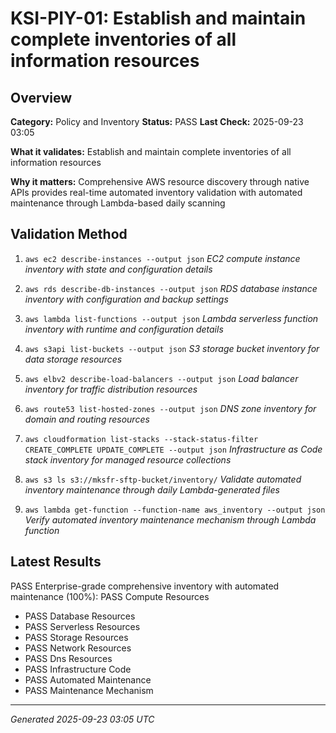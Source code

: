 # KSI-PIY-01: Establish and maintain complete inventories of all information resources

## Overview

**Category:** Policy and Inventory
**Status:** PASS
**Last Check:** 2025-09-23 03:05

**What it validates:** Establish and maintain complete inventories of all information resources

**Why it matters:** Comprehensive AWS resource discovery through native APIs provides real-time automated inventory validation with automated maintenance through Lambda-based daily scanning

## Validation Method

1. `aws ec2 describe-instances --output json`
   *EC2 compute instance inventory with state and configuration details*

2. `aws rds describe-db-instances --output json`
   *RDS database instance inventory with configuration and backup settings*

3. `aws lambda list-functions --output json`
   *Lambda serverless function inventory with runtime and configuration details*

4. `aws s3api list-buckets --output json`
   *S3 storage bucket inventory for data storage resources*

5. `aws elbv2 describe-load-balancers --output json`
   *Load balancer inventory for traffic distribution resources*

6. `aws route53 list-hosted-zones --output json`
   *DNS zone inventory for domain and routing resources*

7. `aws cloudformation list-stacks --stack-status-filter CREATE_COMPLETE UPDATE_COMPLETE --output json`
   *Infrastructure as Code stack inventory for managed resource collections*

8. `aws s3 ls s3://mksfr-sftp-bucket/inventory/`
   *Validate automated inventory maintenance through daily Lambda-generated files*

9. `aws lambda get-function --function-name aws_inventory --output json`
   *Verify automated inventory maintenance mechanism through Lambda function*

## Latest Results

PASS Enterprise-grade comprehensive inventory with automated maintenance (100%): PASS Compute Resources
- PASS Database Resources
- PASS Serverless Resources
- PASS Storage Resources
- PASS Network Resources
- PASS Dns Resources
- PASS Infrastructure Code
- PASS Automated Maintenance
- PASS Maintenance Mechanism

---
*Generated 2025-09-23 03:05 UTC*